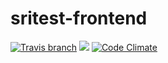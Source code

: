 # sritest-frontend

[![Travis branch](https://img.shields.io/travis/gszathmari/sritest-frontend/master.svg)](https://travis-ci.org/gszathmari/sritest-frontend)
[![](https://badge.imagelayers.io/gszathmari/sritest-frontend:latest.svg)](https://imagelayers.io/?images=gszathmari/sritest-frontend:latest 'Get your own badge on imagelayers.io')
[![Code Climate](https://codeclimate.com/github/gszathmari/sritest-frontend/badges/gpa.svg)](https://codeclimate.com/github/gszathmari/sritest-frontend)
